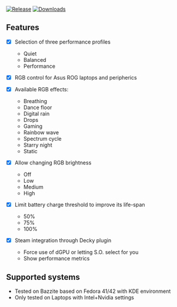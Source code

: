 
[![Release](https://github.com/Emiliopg91/RogControlCenter/actions/workflows/release.yml/badge.svg)](https://github.com/Emiliopg91/RogControlCenter/actions/workflows/release.yml)
[![Downloads](https://img.shields.io/github/downloads/Emiliopg91/RogControlCenter/total.svg)](https://github.com/Emiliopg91/RogControlCenter/releases)


## Features

- [x] Selection of three performance profiles
  - Quiet
  - Balanced
  - Performance

- [x] RGB control for Asus ROG laptops and peripherics

- [x] Available RGB effects:
  - Breathing
  - Dance floor
  - Digital rain
  - Drops
  - Gaming
  - Rainbow wave
  - Spectrum cycle
  - Starry night
  - Static

- [x] Allow changing RGB brightness
  - Off
  - Low
  - Medium
  - High 

- [x] Limit battery charge threshold to improve its life-span
  - 50%
  - 75%
  - 100%

- [x] Steam integration through Decky plugin
  - Force use of dGPU or letting S.O. select for you
  - Show performance metrics 

## Supported systems
- Tested on Bazzite based on Fedora 41/42 with KDE environment
- Only tested on Laptops with Intel+Nvidia settings

